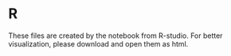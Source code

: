 # R
These files are created by the notebook from R-studio. For better visualization, please download and open them as html.
